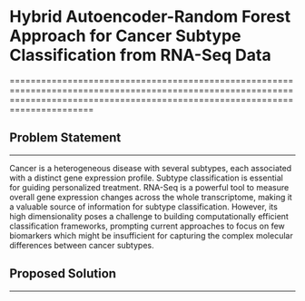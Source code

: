 # Hybrid Autoencoder-Random Forest Approach for Cancer Subtype Classification from RNA-Seq Data
==================================================================================================================================================================================

## Problem Statement
----------------------------------------------------------------------------------------------------------------------------------------------------------------------------------
Cancer is a heterogeneous disease with several subtypes, each associated with a distinct gene expression profile. Subtype classification is essential for guiding personalized treatment. RNA-Seq is a powerful tool to measure overall gene expression changes across the whole transcriptome, making it a valuable source of information for subtype classification. However, its high dimensionality poses a challenge to building computationally efficient classification frameworks, prompting current approaches to focus on few biomarkers which might be insufficient for capturing the complex molecular differences between cancer subtypes.

## Proposed Solution
----------------------------------------------------------------------------------------------------------------------------------------------------------------------------------
